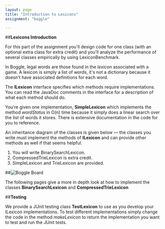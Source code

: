 ```yaml
---
layout: page
title: "Introduction to Lexicons"
assignment: "boggle"

---
```



##**Lexicons Introduction**

For this part of the assignment you'll design code for one class (with an optional extra class for extra credit) and you'll analyze the performance of several classes empirically by using LexiconBenchmark. 

In Boggle, legal words are those found in the *lexicon* associated with a game. A lexicon is simply a list of words, it's not a dictionary because it doesn't have associated definitions for each word. 

The **ILexicon** interface specifies which methods require implementations. You can read the JavaDoc comments in the interface for a description of what each method should do. 

You're given one implementation, **SimpleLexicon** which implements the method *wordStatus* in O(n) time because it simply does a linear search over the list of words it stores. There is extensive documentation in the code for you to reference. 

An inheritance diagram of the classes is given below — the classes you write must implement the methods of **ILexicon** and can provide other methods as well if that seems helpful. 

1. You will write BinarySearchLexicon.
2. CompressedTrieLexicon is extra credit.
3. SimpleLexicon and TrieLexicon are provided. 

##![Boggle Board](https://www.cs.duke.edu/courses/fall12/compsci201/assignments/boggle/newlexhierarchy2.jpg)

The following pages give a more in depth look at how to implement the classes **BinarySearchLexicon** and **CompressedTrieLexicon** 


##**Testing**

We provide a JUnit testing class **TestLexicon** to use as you develop your ILexicon implementations. To test different implementations simply change the code in the method *makeLexicon* to return the implementation you want to test and run the JUnit tests. 